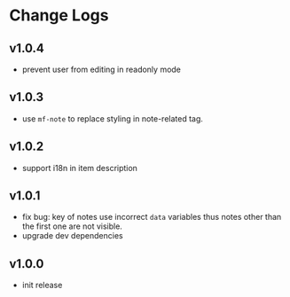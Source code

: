 # Change Logs

## v1.0.4

 - prevent user from editing in readonly mode


## v1.0.3

 - use `mf-note` to replace styling in note-related tag.


## v1.0.2

 - support i18n in item description


## v1.0.1

 - fix bug: key of notes use incorrect `data` variables thus notes other than the first one are not visible.
 - upgrade dev dependencies


## v1.0.0

 - init release

